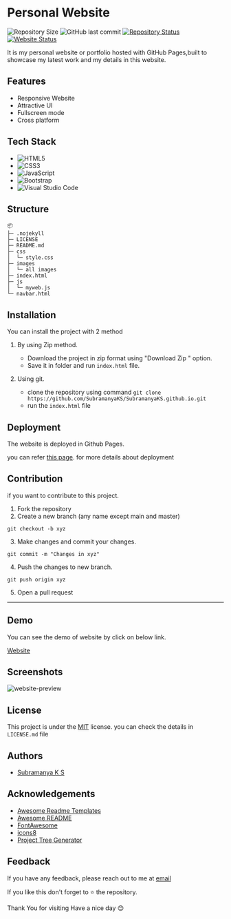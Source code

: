 # Personal Website

![Repository Size](https://img.shields.io/github/repo-size/SubramanyaKS/SubramanyaKS.github.io?style=for-the-badge)
![GitHub last commit](https://img.shields.io/github/last-commit/SubramanyaKS/Subramanyaks.github.io?style=for-the-badge)
[![Repository Status](https://img.shields.io/badge/Repository%20Status-Maintained-dark%20green.svg?style=for-the-badge)](https://github.com/SubramanyaKS/SubramanyaKS.github.io/)
[![Website Status](https://img.shields.io/badge/Website%20Status-Online-green?style=for-the-badge)](https://subramanyaks.github.io)

It is my personal website or portfolio hosted with GitHub Pages,built to showcase my latest work and my details in this website.


## Features

- Responsive Website
- Attractive UI
- Fullscreen mode
- Cross platform


## Tech Stack

* ![HTML5](https://img.shields.io/badge/html5-%23E34F26.svg?style=for-the-badge&logo=html5&logoColor=white)
* ![CSS3](https://img.shields.io/badge/css3-%231572B6.svg?style=for-the-badge&logo=css3&logoColor=white)
* ![JavaScript](https://img.shields.io/badge/javascript-%23323330.svg?style=for-the-badge&logo=javascript&logoColor=%23F7DF1E)
* ![Bootstrap](https://img.shields.io/badge/bootstrap-%23563D7C.svg?style=for-the-badge&logo=bootstrap&logoColor=white)
* ![Visual Studio Code](https://img.shields.io/badge/Visual%20Studio%20Code-0078d7.svg?style=for-the-badge&logo=visual-studio-code&logoColor=white)



## Structure

```
📦 
├─ .nojekyll
├─ LICENSE
├─ README.md
├─ css
│  └─ style.css
├─ images
│  └─ all images
├─ index.html
├─ js
│  └─ myweb.js
└─ navbar.html

```
## Installation

You can install the project with 2 method
1. By using  Zip method.

    * Download the project in zip format using "Download Zip " option.
    * Save it in folder and run `index.html` file. 

2. Using git.

    * clone the repository using command ` git clone https://github.com/SubramanyaKS/SubramanyaKS.github.io.git `
    * run the `index.html` file


## Deployment

The website is deployed in Github Pages.

you can refer [this page](https://pages.github.com/). for more details about deployment 


## Contribution

if you want to contribute to this project. 

1. Fork the repository
2. Create a new branch (any name except main and master)
```
git checkout -b xyz
```
3. Make changes and commit your changes.
```
git commit -m "Changes in xyz"
```
4. Push the changes to new branch.
```
git push origin xyz
```
5. Open a pull request

---


## Demo

You can see the demo of website by click on below link.

[Website](https://subramanyaks.github.io/)


## Screenshots


<img src = "https://github.com/SubramanyaKS/SubramanyaKS.github.io/blob/main/images/image-readme.png" alt = "website-preview"/>



## License

This project is under the [MIT](https://choosealicense.com/licenses/mit/) license. you can check the details in `LICENSE.md` file


## Authors

- [Subramanya K S](https://www.github.com/SubramanyaKS)


## Acknowledgements

 - [Awesome Readme Templates](https://awesomeopensource.com/project/elangosundar/awesome-README-templates)
 - [Awesome README](https://github.com/matiassingers/awesome-readme)
 - [FontAwesome](https://fontawesome.com/search)
 - [icons8](https://icons8.com/license)
 - [Project Tree Generator](https://woochanleee.github.io/project-tree-generator)


## Feedback

If you have any feedback, please reach out to me at [email](connectwithsubbu@gmail.com)

If you like this don't forget to ⭐ the repository.


Thank You for visiting
Have a nice day 😊 
